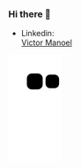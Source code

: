 ### Hi there 👋
- Linkedin: <div class="badge-base LI-profile-badge" data-locale="pt_BR" data-size="medium" data-theme="dark" data-type="VERTICAL" data-vanity="victormanoel-pydev" data-version="v1"><a class="badge-base__link LI-simple-link" href="https://br.linkedin.com/in/victormanoel-pydev?trk=profile-badge">Victor Manoel</a></div>

![Snake animation](https://github.com/mvictorsilva/mvictorsilva/blob/output/github-contribution-grid-snake.svg)
